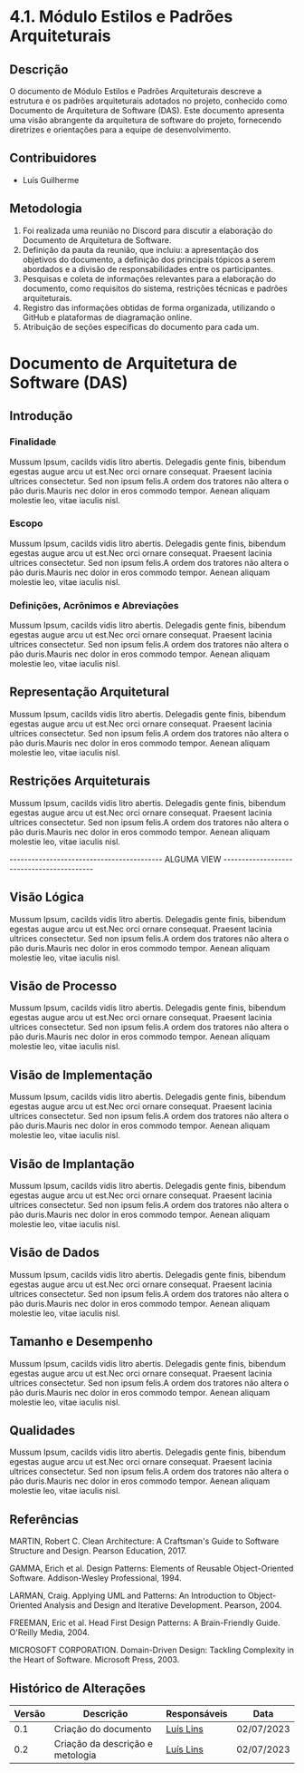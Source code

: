 # 4.1. Módulo Estilos e Padrões Arquiteturais

## Descrição

O documento de Módulo Estilos e Padrões Arquiteturais descreve a estrutura e os padrões arquiteturais adotados no projeto, conhecido como Documento de Arquitetura de Software (DAS). Este documento apresenta uma visão abrangente da arquitetura de software do projeto, fornecendo diretrizes e orientações para a equipe de desenvolvimento.

## Contribuidores

- Luís Guilherme

## Metodologia

1. Foi realizada uma reunião no Discord para discutir a elaboração do Documento de Arquitetura de Software.
1. Definição da pauta da reunião, que incluiu: a apresentação dos objetivos do documento, a definição dos principais tópicos a serem abordados e a divisão de responsabilidades entre os participantes.
1. Pesquisas e coleta de informações relevantes para a elaboração do documento, como requisitos do sistema, restrições técnicas e padrões arquiteturais.
1. Registro das informações obtidas de forma organizada, utilizando o GitHub e plataformas de diagramação online.
1. Atribuição de seções específicas do documento para cada um.

# Documento de Arquitetura de Software (DAS)

## Introdução

### Finalidade

Mussum Ipsum, cacilds vidis litro abertis. Delegadis gente finis, bibendum egestas augue arcu ut est.Nec orci ornare consequat. Praesent lacinia ultrices consectetur. Sed non ipsum felis.A ordem dos tratores não altera o pão duris.Mauris nec dolor in eros commodo tempor. Aenean aliquam molestie leo, vitae iaculis nisl.

### Escopo

Mussum Ipsum, cacilds vidis litro abertis. Delegadis gente finis, bibendum egestas augue arcu ut est.Nec orci ornare consequat. Praesent lacinia ultrices consectetur. Sed non ipsum felis.A ordem dos tratores não altera o pão duris.Mauris nec dolor in eros commodo tempor. Aenean aliquam molestie leo, vitae iaculis nisl.

### Definições, Acrônimos e Abreviações

Mussum Ipsum, cacilds vidis litro abertis. Delegadis gente finis, bibendum egestas augue arcu ut est.Nec orci ornare consequat. Praesent lacinia ultrices consectetur. Sed non ipsum felis.A ordem dos tratores não altera o pão duris.Mauris nec dolor in eros commodo tempor. Aenean aliquam molestie leo, vitae iaculis nisl.

## Representação Arquitetural

Mussum Ipsum, cacilds vidis litro abertis. Delegadis gente finis, bibendum egestas augue arcu ut est.Nec orci ornare consequat. Praesent lacinia ultrices consectetur. Sed non ipsum felis.A ordem dos tratores não altera o pão duris.Mauris nec dolor in eros commodo tempor. Aenean aliquam molestie leo, vitae iaculis nisl.

## Restrições Arquiteturais

Mussum Ipsum, cacilds vidis litro abertis. Delegadis gente finis, bibendum egestas augue arcu ut est.Nec orci ornare consequat. Praesent lacinia ultrices consectetur. Sed non ipsum felis.A ordem dos tratores não altera o pão duris.Mauris nec dolor in eros commodo tempor. Aenean aliquam molestie leo, vitae iaculis nisl.

------------------------------------------ ALGUMA VIEW ------------------------------------------

## Visão Lógica

Mussum Ipsum, cacilds vidis litro abertis. Delegadis gente finis, bibendum egestas augue arcu ut est.Nec orci ornare consequat. Praesent lacinia ultrices consectetur. Sed non ipsum felis.A ordem dos tratores não altera o pão duris.Mauris nec dolor in eros commodo tempor. Aenean aliquam molestie leo, vitae iaculis nisl.

## Visão de Processo

Mussum Ipsum, cacilds vidis litro abertis. Delegadis gente finis, bibendum egestas augue arcu ut est.Nec orci ornare consequat. Praesent lacinia ultrices consectetur. Sed non ipsum felis.A ordem dos tratores não altera o pão duris.Mauris nec dolor in eros commodo tempor. Aenean aliquam molestie leo, vitae iaculis nisl.

## Visão de Implementação

Mussum Ipsum, cacilds vidis litro abertis. Delegadis gente finis, bibendum egestas augue arcu ut est.Nec orci ornare consequat. Praesent lacinia ultrices consectetur. Sed non ipsum felis.A ordem dos tratores não altera o pão duris.Mauris nec dolor in eros commodo tempor. Aenean aliquam molestie leo, vitae iaculis nisl.

## Visão de Implantação

Mussum Ipsum, cacilds vidis litro abertis. Delegadis gente finis, bibendum egestas augue arcu ut est.Nec orci ornare consequat. Praesent lacinia ultrices consectetur. Sed non ipsum felis.A ordem dos tratores não altera o pão duris.Mauris nec dolor in eros commodo tempor. Aenean aliquam molestie leo, vitae iaculis nisl.

## Visão de Dados

Mussum Ipsum, cacilds vidis litro abertis. Delegadis gente finis, bibendum egestas augue arcu ut est.Nec orci ornare consequat. Praesent lacinia ultrices consectetur. Sed non ipsum felis.A ordem dos tratores não altera o pão duris.Mauris nec dolor in eros commodo tempor. Aenean aliquam molestie leo, vitae iaculis nisl.

## Tamanho e Desempenho

Mussum Ipsum, cacilds vidis litro abertis. Delegadis gente finis, bibendum egestas augue arcu ut est.Nec orci ornare consequat. Praesent lacinia ultrices consectetur. Sed non ipsum felis.A ordem dos tratores não altera o pão duris.Mauris nec dolor in eros commodo tempor. Aenean aliquam molestie leo, vitae iaculis nisl.

## Qualidades

Mussum Ipsum, cacilds vidis litro abertis. Delegadis gente finis, bibendum egestas augue arcu ut est.Nec orci ornare consequat. Praesent lacinia ultrices consectetur. Sed non ipsum felis.A ordem dos tratores não altera o pão duris.Mauris nec dolor in eros commodo tempor. Aenean aliquam molestie leo, vitae iaculis nisl.

## Referências

MARTIN, Robert C. Clean Architecture: A Craftsman's Guide to Software Structure and Design. Pearson Education, 2017.

GAMMA, Erich et al. Design Patterns: Elements of Reusable Object-Oriented Software. Addison-Wesley Professional, 1994.

LARMAN, Craig. Applying UML and Patterns: An Introduction to Object-Oriented Analysis and Design and Iterative Development. Pearson, 2004.

FREEMAN, Eric et al. Head First Design Patterns: A Brain-Friendly Guide. O'Reilly Media, 2004.

MICROSOFT CORPORATION. Domain-Driven Design: Tackling Complexity in the Heart of Software. Microsoft Press, 2003.

## Histórico de Alterações

| Versão | Descrição                        | Responsáveis                                 | Data       |
| ------ | -------------------------------- | -------------------------------------------- | ---------- |
| 0.1    | Criação do documento             | [Luís Lins](https://github.com/luisgaboardi) | 02/07/2023 |
| 0.2    | Criação da descrição e metologia | [Luís Lins](https://github.com/luisgaboardi) | 02/07/2023 |

<!--
Entrega Mínina: Especificação de 1 Visão do DAS (ESCOPO: Lógica; Processo; Implementação; Implantação ou Dados).
OBS: A Visão de Caso de Uso, por ser uma visão já conhecida por vocês em outras disciplinas, não faz parte do escopo.

Apresentação (em sala) explicando o Documento de Arquitetura (DAS), com:
(i) justificativas & senso crítico sobre esse artefato, em especial detalhando particularidades sobre estilos e padrões arquiteturais idealizados para a aplicação;
(ii) breve apresentação da visão do DAS no escopo da aplicação;
Tempo da Apresentação: +/- 10min. Recomendação: Apresentar diretamente via Wiki ou GitPages do Projeto.
-->
